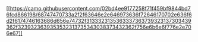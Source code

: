 [[https://camo.githubusercontent.com/02bd4ee9177258f71f459bf9844bd76fcd866198/68747470733a2f2f63646e2e646973636f72646170702e636f6d2f6174746163686d656e74732f3133323135363337363739323137303439362f3239323639353532313735343038373432362f756e6b6e6f776e2e706e67]]